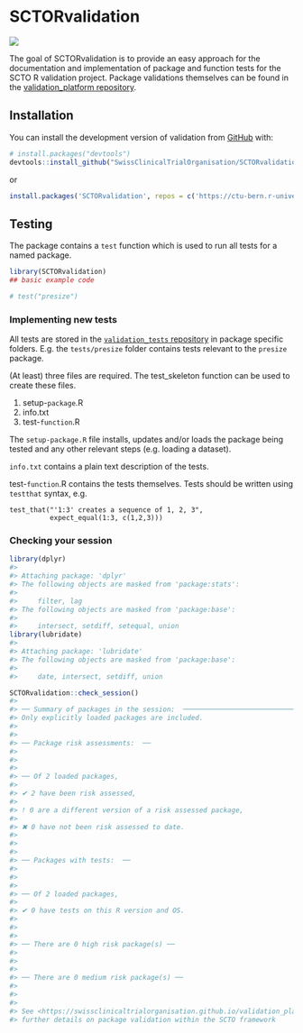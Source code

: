
<!-- README.md is generated from README.Rmd. Please edit that file -->

# SCTORvalidation

<!-- badges: start -->

[![](https://img.shields.io/badge/dev%20version-0.4.4-blue.svg)](https://github.com/SwissClinicalTrialOrganisation/SCTORvalidation_Rpackage)

<!-- badges: end -->

The goal of SCTORvalidation is to provide an easy approach for the
documentation and implementation of package and function tests for the
SCTO R validation project. Package validations themselves can be found
in the [validation_platform
repository](https://github.com/SwissClinicalTrialOrganisation/validation_platform).

## Installation

You can install the development version of validation from
[GitHub](https://github.com/SwissClinicalTrialOrganisation/SCTORvalidation_Rpackage)
with:

``` r
# install.packages("devtools")
devtools::install_github("SwissClinicalTrialOrganisation/SCTORvalidation_Rpackage")
```

or

``` r
install.packages('SCTORvalidation', repos = c('https://ctu-bern.r-universe.dev', 'https://cloud.r-project.org'))
```

## Testing

The package contains a `test` function which is used to run all tests
for a named package.

``` r
library(SCTORvalidation)
## basic example code

# test("presize")
```

<!-- The output of this function is a string which can be copied and pasted into an appropriate issue on the GitHub `pkg_validation` repository. -->

### Implementing new tests

All tests are stored in the [`validation_tests`
repository](https://github.com/SwissClinicalTrialOrganisation/validation_tests)
in package specific folders. E.g. the `tests/presize` folder contains
tests relevant to the `presize` package.

(At least) three files are required. The test_skeleton function can be
used to create these files.

1.  setup-`package`.R
2.  info.txt
3.  test-`function`.R

The `setup-package.R` file installs, updates and/or loads the package
being tested and any other relevant steps (e.g. loading a dataset).

`info.txt` contains a plain text description of the tests.

test-`function`.R contains the tests themselves. Tests should be written
using `testthat` syntax, e.g.

    test_that("'1:3' creates a sequence of 1, 2, 3", 
              expect_equal(1:3, c(1,2,3)))

### Checking your session

``` r
library(dplyr)
#> 
#> Attaching package: 'dplyr'
#> The following objects are masked from 'package:stats':
#> 
#>     filter, lag
#> The following objects are masked from 'package:base':
#> 
#>     intersect, setdiff, setequal, union
library(lubridate)
#> 
#> Attaching package: 'lubridate'
#> The following objects are masked from 'package:base':
#> 
#>     date, intersect, setdiff, union

SCTORvalidation::check_session()
#> 
#> ── Summary of packages in the session:  ────────────────────────────────────────
#> Only explicitly loaded packages are included.
#> 
#> 
#> ── Package risk assessments:  ──
#> 
#> 
#> 
#> ── Of 2 loaded packages,  
#> 
#> ✔ 2 have been risk assessed, 
#> 
#> ! 0 are a different version of a risk assessed package, 
#> 
#> ✖ 0 have not been risk assessed to date. 
#> 
#> 
#> 
#> ── Packages with tests:  ──
#> 
#> 
#> 
#> ── Of 2 loaded packages,  
#> 
#> ✔ 0 have tests on this R version and OS. 
#> 
#> 
#> 
#> ── There are 0 high risk package(s) ──
#> 
#> 
#> 
#> ── There are 0 medium risk package(s) ──
#> 
#> 
#> 
#> See <https://swissclinicaltrialorganisation.github.io/validation_platform/> for
#> further details on package validation within the SCTO framework
```
